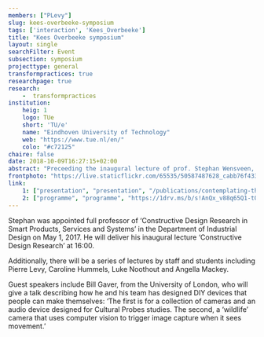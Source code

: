 ```yaml
---
members: ["PLevy"]
slug: kees-overbeeke-symposium
tags: ['interaction', 'Kees_Overbeeke']
title: "Kees Overbeeke symposium"
layout: single
searchFilter: Event
subsection: symposium
projecttype: general
transformpractices: true
researchpage: true
research: 
    -  transformpractices
institution:
    heig: 1
    logo: TUe
    short: 'TU/e'
    name: "Eindhoven University of Technology"
    web: "https://www.tue.nl/en/"
    colo: "#c72125"
chaire: false
date: 2018-10-09T16:27:15+02:00
abstract: "Preceeding the inaugural lecture of prof. Stephan Wensveen, you are cordially invited to attend the Kees Overbeeke symposium at the Senaatszaal in the Auditorium, on Friday, October 19, 2018.<br/><i>On the legacy of Prof. Kees Overbeeke</i>"
frontphoto: "https://live.staticflickr.com/65535/50587487628_cabb76f433.jpg"
link:
    1: ["presentation", "presentation", "/publications/contemplating-the-impossible/"]
    2: ["programme", "programme", "https://1drv.ms/b/s!AnQx_v88q65Q1-tOF82yeT5mikXnBw"]
---
```


Stephan was appointed full professor of ‘Constructive Design Research in Smart Products, Services and Systems’ in the Department of Industrial Design on May 1, 2017. He will deliver his inaugural lecture ‘Constructive Design Research’ at 16:00.

Additionally, there will be a series of lectures by staff and students including Pierre Levy, Caroline Hummels, Luke Noothout and Angella Mackey.

Guest speakers include Bill Gaver, from the University of London, who will give a talk describing how he and his team has designed DIY devices that people can make themselves: ‘The first is for a collection of cameras and an audio device designed for Cultural Probes studies. The second, a ‘wildlife’ camera that uses computer vision to trigger image capture when it sees movement.’
